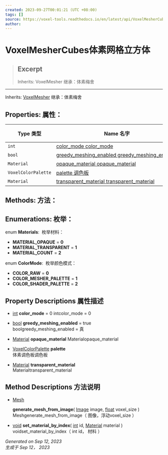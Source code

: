 ```yaml
---
created: 2023-09-27T00:01:21 (UTC +08:00)
tags: []
source: https://voxel-tools.readthedocs.io/en/latest/api/VoxelMesherCubes/
author: 
---
```


# VoxelMesherCubes体素网格立方体

> ## Excerpt
> Inherits: VoxelMesher 继承：体素梅舍

---
Inherits: [VoxelMesher](https://voxel-tools.readthedocs.io/en/latest/api/VoxelMesher/) 继承：体素梅舍

## Properties: 属性：

| Type 类型 | Name 名字 | Default 违约 |
| --- | --- | --- |
| `int` | [color\_mode color\_mode](https://voxel-tools.readthedocs.io/en/latest/api/VoxelMesherCubes/#i_color_mode) | 0 |
| `bool` | [greedy\_meshing\_enabled greedy\_meshing\_enabled](https://voxel-tools.readthedocs.io/en/latest/api/VoxelMesherCubes/#i_greedy_meshing_enabled) | true 真 |
| `Material` | [opaque\_material opaque\_material](https://voxel-tools.readthedocs.io/en/latest/api/VoxelMesherCubes/#i_opaque_material) |  |
| `VoxelColorPalette` | [palette 调色板](https://voxel-tools.readthedocs.io/en/latest/api/VoxelMesherCubes/#i_palette) |  |
| `Material` | [transparent\_material transparent\_material](https://voxel-tools.readthedocs.io/en/latest/api/VoxelMesherCubes/#i_transparent_material) |  |

## Methods: 方法：

## Enumerations: 枚举：

enum **Materials**:  枚举材料：

-   **MATERIAL\_OPAQUE** = **0**
-   **MATERIAL\_TRANSPARENT** = **1**
-   **MATERIAL\_COUNT** = **2**

enum **ColorMode**:  枚举颜色模式：

-   **COLOR\_RAW** = **0**
-   **COLOR\_MESHER\_PALETTE** = **1**
-   **COLOR\_SHADER\_PALETTE** = **2**

## Property Descriptions 属性描述

-   [int](https://docs.godotengine.org/en/stable/classes/class_int.html) **color\_mode** = 0 intcolor\_mode = 0
    
-   [bool](https://docs.godotengine.org/en/stable/classes/class_bool.html) **greedy\_meshing\_enabled** = true  
    boolgreedy\_meshing\_enabled = 真
    
-   [Material](https://docs.godotengine.org/en/stable/classes/class_material.html) **opaque\_material** Materialopaque\_material
    
-   [VoxelColorPalette](https://voxel-tools.readthedocs.io/en/latest/api/VoxelColorPalette/) **palette**  
    体素调色板调色板
    
-   [Material](https://docs.godotengine.org/en/stable/classes/class_material.html) **transparent\_material**  
    Materialtransparent\_material
    

## Method Descriptions 方法说明

-   [Mesh](https://docs.godotengine.org/en/stable/classes/class_mesh.html)
    
    **generate\_mesh\_from\_image**( [Image](https://docs.godotengine.org/en/stable/classes/class_image.html) image, [float](https://docs.godotengine.org/en/stable/classes/class_float.html) voxel\_size )  
    Meshgenerate\_mesh\_from\_image（ 图像，浮动voxel\_size ）
-   [void](https://voxel-tools.readthedocs.io/en/latest/api/VoxelMesherCubes/#) **set\_material\_by\_index**( [int](https://docs.godotengine.org/en/stable/classes/class_int.html) id, [Material](https://docs.godotengine.org/en/stable/classes/class_material.html) material )  
    voidset\_material\_by\_index（ int id， 材料 ）
    

_Generated on Sep 12, 2023  
生成于 Sep 12， 2023_

